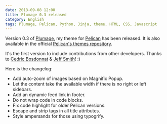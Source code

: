 ```yaml
---
date: 2013-09-08 12:00
title: Plumage 0.3 released
category: English
tags: Plumage, Pelican, Python, Jinja, theme, HTML, CSS, Javascript
---
```


Version 0.3 of [Plumage](https://github.com/kdeldycke/plumage), my theme for [Pelican](http://getpelican.com) has been released. It is also available in the official [Pelican's themes repository](https://github.com/getpelican/pelican-themes).

It's the first version to include contributions from other developers. Thanks to [Cedric Bosdonnat](https://github.com/cbosdo) & [Jeff Smith](https://github.com/jeffreyksmithjr)! :)

Here is the changelog:

  * Add auto-zoom of images based on Magnific Popup.
  * Let the content take the available width if there is no right or left sidebars.
  * Add an dynamic feed link in footer.
  * Do not wrap code in code blocks.
  * Fix code highlight for older Pelican versions.
  * Escape and strip tags in all title attributes.
  * Style ampersands for those using typogrify.
